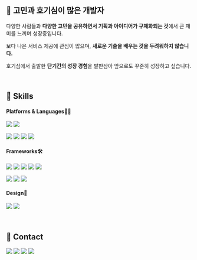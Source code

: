 
## 🤔 고민과 호기심이 많은 개발자
다양한 사람들과 **다양한 고민을 공유하면서 기획과 아이디어가 구체화되는 것**에서 큰 재미를 느끼며 성장중입니다.

보다 나은 서비스 제공에 관심이 많으며, **새로운 기술을 배우는 것을 두려워하지 않습니다.**

호기심에서 출발한 **단기간의 성장 경험**을 발판삼아 앞으로도 꾸준히 성장하고 싶습니다.

<br>

## 👊 Skills 

#### Platforms & Languages🧑‍💻

<img src="https://img.shields.io/badge/iOS-000000?style=flat-square&logo=iOS&logoColor=white"/> <img src="https://img.shields.io/badge/ROS-22314E?style=flat-square&logo=ROS&logoColor=white"/>

<img src="https://img.shields.io/badge/Swift-F05138?style=flat-square&logo=Swift&logoColor=white"/> <img src="https://img.shields.io/badge/Python3-3776AB?style=flat-square&logo=Python&logoColor=white"/> <img src="https://img.shields.io/badge/C-A8B9CC?style=flat-square&logo=C&logoColor=white"/> <img src="https://img.shields.io/badge/C++-00599C?style=flat-square&logo=Cplusplus&logoColor=white"/>

#### Frameworks🛠

<img src="https://img.shields.io/badge/UIKit-eccf2c?style=flat-square&logoColor=white"/> <img src="https://img.shields.io/badge/SwiftUI-027dbb?style=flat-square&logoColor=white"/> <img src="https://img.shields.io/badge/HealthKit-de5765?style=flat-square&logoColor=white"/> <img src="https://img.shields.io/badge/MapKit-a687ef?style=flat-square&logoColor=white"/> <img src="https://img.shields.io/badge/WatchConnectivity-b6ea37?style=flat-square&logoColor=white"/>

<img src="https://img.shields.io/badge/Git-F05032?style=flat-square&logo=Git&logoColor=white"/> <img src="https://img.shields.io/badge/Firebase-FFCA28?style=flat-square&logo=Firebase&logoColor=white"/> <img src="https://img.shields.io/badge/OpenCV-5C3EE8?style=flat-square&logo=OpenCV&logoColor=white"/>

#### Design🎨
<img src="https://img.shields.io/badge/Figma-F24E1E?style=flat-square&logo=Figma&logoColor=white"/> <img src="https://img.shields.io/badge/Sketch-F7B500?style=flat-square&logo=Sketch&logoColor=white"/>

<br>

## 📲 Contact

[<img src="https://img.shields.io/badge/dk143496@gmail.com-EA4335?style=flat-square&logo=Gmail&logoColor=white"/>]()
[<img src="https://img.shields.io/badge/Dongkyu Kim-0A66C2?style=flat-square&logo=LinkedIn&logoColor=white"/>](https://www.linkedin.com/in/cali-kim/)
[<img src="https://img.shields.io/badge/Blog-000000?style=flat-square&logo=Notion&logoColor=white"/>](https://cali-log.oopy.io/)
[<img src="https://img.shields.io/badge/Dorodong96-181717?style=flat-square&logo=GitHub&logoColor=white"/>](https://github.com/Dorodong96)
